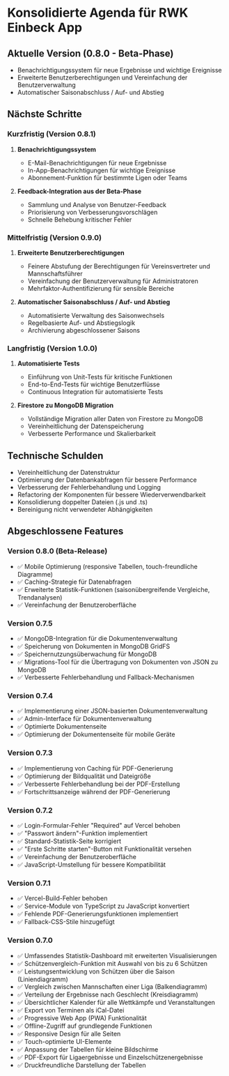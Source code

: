 # Konsolidierte Agenda für RWK Einbeck App

## Aktuelle Version (0.8.0 - Beta-Phase)
- Benachrichtigungssystem für neue Ergebnisse und wichtige Ereignisse
- Erweiterte Benutzerberechtigungen und Vereinfachung der Benutzerverwaltung
- Automatischer Saisonabschluss / Auf- und Abstieg

## Nächste Schritte

### Kurzfristig (Version 0.8.1)
1. **Benachrichtigungssystem**
   - E-Mail-Benachrichtigungen für neue Ergebnisse
   - In-App-Benachrichtigungen für wichtige Ereignisse
   - Abonnement-Funktion für bestimmte Ligen oder Teams

2. **Feedback-Integration aus der Beta-Phase**
   - Sammlung und Analyse von Benutzer-Feedback
   - Priorisierung von Verbesserungsvorschlägen
   - Schnelle Behebung kritischer Fehler

### Mittelfristig (Version 0.9.0)
1. **Erweiterte Benutzerberechtigungen**
   - Feinere Abstufung der Berechtigungen für Vereinsvertreter und Mannschaftsführer
   - Vereinfachung der Benutzerverwaltung für Administratoren
   - Mehrfaktor-Authentifizierung für sensible Bereiche

2. **Automatischer Saisonabschluss / Auf- und Abstieg**
   - Automatisierte Verwaltung des Saisonwechsels
   - Regelbasierte Auf- und Abstiegslogik
   - Archivierung abgeschlossener Saisons

### Langfristig (Version 1.0.0)
1. **Automatisierte Tests**
   - Einführung von Unit-Tests für kritische Funktionen
   - End-to-End-Tests für wichtige Benutzerflüsse
   - Continuous Integration für automatisierte Tests

2. **Firestore zu MongoDB Migration**
   - Vollständige Migration aller Daten von Firestore zu MongoDB
   - Vereinheitlichung der Datenspeicherung
   - Verbesserte Performance und Skalierbarkeit

## Technische Schulden
- Vereinheitlichung der Datenstruktur
- Optimierung der Datenbankabfragen für bessere Performance
- Verbesserung der Fehlerbehandlung und Logging
- Refactoring der Komponenten für bessere Wiederverwendbarkeit
- Konsolidierung doppelter Dateien (.js und .ts)
- Bereinigung nicht verwendeter Abhängigkeiten

## Abgeschlossene Features

### Version 0.8.0 (Beta-Release)
- ✅ Mobile Optimierung (responsive Tabellen, touch-freundliche Diagramme)
- ✅ Caching-Strategie für Datenabfragen
- ✅ Erweiterte Statistik-Funktionen (saisonübergreifende Vergleiche, Trendanalysen)
- ✅ Vereinfachung der Benutzeroberfläche

### Version 0.7.5
- ✅ MongoDB-Integration für die Dokumentenverwaltung
- ✅ Speicherung von Dokumenten in MongoDB GridFS
- ✅ Speichernutzungsüberwachung für MongoDB
- ✅ Migrations-Tool für die Übertragung von Dokumenten von JSON zu MongoDB
- ✅ Verbesserte Fehlerbehandlung und Fallback-Mechanismen

### Version 0.7.4
- ✅ Implementierung einer JSON-basierten Dokumentenverwaltung
- ✅ Admin-Interface für Dokumentenverwaltung
- ✅ Optimierte Dokumentenseite
- ✅ Optimierung der Dokumentenseite für mobile Geräte

### Version 0.7.3
- ✅ Implementierung von Caching für PDF-Generierung
- ✅ Optimierung der Bildqualität und Dateigröße
- ✅ Verbesserte Fehlerbehandlung bei der PDF-Erstellung
- ✅ Fortschrittsanzeige während der PDF-Generierung

### Version 0.7.2
- ✅ Login-Formular-Fehler "Required" auf Vercel behoben
- ✅ "Passwort ändern"-Funktion implementiert
- ✅ Standard-Statistik-Seite korrigiert
- ✅ "Erste Schritte starten"-Button mit Funktionalität versehen
- ✅ Vereinfachung der Benutzeroberfläche
- ✅ JavaScript-Umstellung für bessere Kompatibilität

### Version 0.7.1
- ✅ Vercel-Build-Fehler behoben
- ✅ Service-Module von TypeScript zu JavaScript konvertiert
- ✅ Fehlende PDF-Generierungsfunktionen implementiert
- ✅ Fallback-CSS-Stile hinzugefügt

### Version 0.7.0
- ✅ Umfassendes Statistik-Dashboard mit erweiterten Visualisierungen
- ✅ Schützenvergleich-Funktion mit Auswahl von bis zu 6 Schützen
- ✅ Leistungsentwicklung von Schützen über die Saison (Liniendiagramm)
- ✅ Vergleich zwischen Mannschaften einer Liga (Balkendiagramm)
- ✅ Verteilung der Ergebnisse nach Geschlecht (Kreisdiagramm)
- ✅ Übersichtlicher Kalender für alle Wettkämpfe und Veranstaltungen
- ✅ Export von Terminen als iCal-Datei
- ✅ Progressive Web App (PWA) Funktionalität
- ✅ Offline-Zugriff auf grundlegende Funktionen
- ✅ Responsive Design für alle Seiten
- ✅ Touch-optimierte UI-Elemente
- ✅ Anpassung der Tabellen für kleine Bildschirme
- ✅ PDF-Export für Ligaergebnisse und Einzelschützenergebnisse
- ✅ Druckfreundliche Darstellung der Tabellen